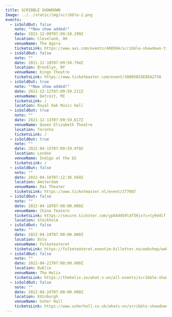 ```yaml
---
title: SCRIBBLE SHOWDOWN
Image: ../../static/img/scribble-2.png
events:
  - isSoldOut: false
    note: "*New show added!"
    date: 2021-12-09T07:09:58.299Z
    location: Cleveland, OH
    venueName: The Agora
    ticketsLink: https://www.axs.com/events/400504/scribble-showdown-tickets
  - isSoldOut: false
    note: ""
    date: 2021-12-10T07:09:58.794Z
    location: Brooklyn, NY
    venueName: Kings Theatre
    ticketsLink: https://www.ticketmaster.com/event/30005855E05A2738
  - isSoldOut: true
    note: "*New show added!"
    date: 2021-12-12T07:09:59.211Z
    venueName: Detroit, MI
    ticketsLink: /
    location: Royal Oak Music Hall
  - isSoldOut: true
    note: ""
    date: 2021-12-13T07:09:59.617Z
    venueName: Queen Elizabeth Theatre
    location: Toronto
    ticketsLink: /
  - isSoldOut: true
    note: ""
    date: 2022-04-15T07:09:59.979Z
    location: London
    venueName: Indigo at the O2
    ticketsLink: /
  - isSoldOut: false
    note: ""
    date: 2022-04-16T07:12:36.569Z
    location: Amsterdam
    venueName: Rai Theater
    ticketsLink: https://www.ticketmaster.nl/event/277087
  - isSoldOut: false
    note: ""
    date: 2022-04-18T07:00:00.000Z
    venueName: China Teatern
    ticketsLink: https://secure.tickster.com/yp84d459ldf59jx?c=ty9d4lf
    location: Stockholm
  - isSoldOut: false
    note: ""
    date: 2022-04-19T07:00:00.000Z
    location: Oslo
    venueName: Folketeateret
    ticketsLink: https://folketeateret.eventim-billetter.no/webshop/webticket/shop?event=969
  - isSoldOut: false
    note: ""
    date: 2022-04-21T07:00:00.000Z
    location: Dublin
    venueName: The Helix
    ticketsLink: https://thehelix.ie/what-s-on/all-events/scribble-showdown/
  - isSoldOut: false
    note: ""
    date: 2022-04-24T07:00:00.000Z
    location: Edinburgh
    venueName: Usher Hall
    ticketsLink: https://www.usherhall.co.uk/whats-on/scribble-showdown
---
```

